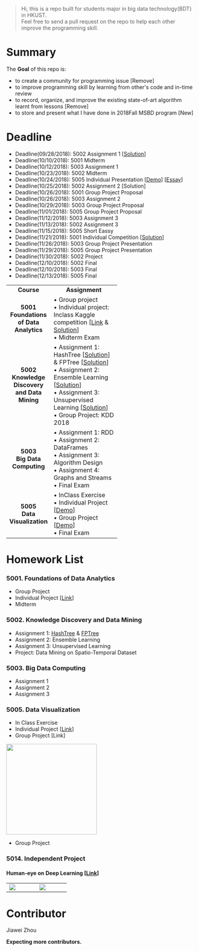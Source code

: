 >Hi, this is a repo built for students major in big data technology(BDT) in HKUST.  \
> Feel free to send a pull request on the repo to help each other improve the programming skill.

# Summary
The **Goal** of this repo is:
- to create a community for programming issue [Remove]
- to improve programming skill by learning from other's code and  in-time review
- to record, organize, and improve the existing state-of-art algorithm learnt from lessons [Remove]
- to store and present what I have done in 2018Fall MSBD program [New]

# Deadline
- Deadline(09/28/2018): 5002 Assignment 1 [[Solution](https://github.com/sysu-zjw/MSBD-2018Fall/tree/master/5002/A1/Q2)]
- Deadline(10/10/2018): 5001 Midterm 
- Deadline(10/12/2018): 5003 Assignment 1 
- Deadline(10/23/2018): 5002 Midterm 
- Deadline(10/24/2018): 5005 Individual Presentation [[Demo](https://sysu-zjw.github.io/5005TopVIS/)]  [[Essay](https://github.com/sysu-zjw/MSBD-2018Fall/blob/master/5005/Essay.md)]
- Deadline(10/25/2018): 5002 Assignment 2 [Solution]
- Deadline(10/26/2018): 5001 Group Project Proposal 
- Deadline(10/26/2018): 5003 Assignment 2 
- Deadline(10/29/2018): 5003 Group Project Proposal 
- Deadline(11/01/2018): 5005 Group Project Proposal 
- Deadline(11/12/2018): 5003 Assignment 3
- Deadline(11/13/2018): 5002 Assignment 3 
- Deadline(11/15/2018): 5005 Short Eassy
- Deadline(11/21/2018): 5001 Individual Competition [[Solution](https://i.imgflip.com/1dq5fk.jpg)]
- Deadline(11/26/2018): 5003 Group Project Presentation 
- Deadline(11/29/2018): 5005 Group Project Presentation 
- Deadline(11/30/2018): 5002 Project 
- Deadline(12/10/2018): 5002 Final 
- Deadline(12/10/2018): 5003 Final 
- Deadline(12/13/2018): 5005 Final 

<table border="0">
    <tbody>
        <tr>
            <td width="100" align="center"> <b> Course </b> </td>
            <td width="160" align="center"> <b> Assignment </b> </td>
        </tr>
        <tr>
            <td width="100" align="center" valign="center"> <b> 5001<br/> Foundations <br/> of Data Analytics </b>  </td>
            <td width="160" align="left" valign="top"> • Group project <br/>
                                                                                                 • Individual project: Inclass Kaggle competition
                                                                                                 [<a href="https://www.kaggle.com/t/d3175611b9594c4bb94a974e8ad664a5">Link</a>  &
                                                                                                 <a href="https://github.com/sysu-zjw/MSBD-2018Fall/tree/master/5001/kaggle"> Solution</a>]
                                                                                                 <br/>
                                                                                                 • Midterm Exam </td>
        </tr>
        <tr>
            <td width="100" align="center" valign="center"><b> 5002 <br/> Knowledge Discovery <br/>and Data Mining </b></td>
            <td > • Assignment 1:  HashTree [<a href="https://github.com/sysu-zjw/MSBD-2018Fall/tree/master/5002/A1/Q1">Solution</a>] 
                                                                            & FPTree  [<a href="https://github.com/sysu-zjw/MSBD-2018Fall/tree/master/5002/A1/Q2">Solution</a>] <br/>
                        • Assignment 2:  Ensemble Learning [<a href="https://github.com/sysu-zjw/MSBD-2018Fall/tree/master/5002/A2">Solution</a>]<br/>
                        • Assignment 3:  Unsupervised Learning [<a href="https://github.com/sysu-zjw/MSBD-2018Fall/tree/master/5002/A3">Solution</a>] <br/>
                        • Group Project:  KDD 2018 </td>
        </tr>
        <tr>
            <td align="center" valign="center"><b> 5003 <br/> Big Data Computing </b></td>
            <td > • Assignment 1: RDD<br/>
                        • Assignment 2: DataFrames <br/>
                        • Assignment 3: Algorithm Design <br/>
                        • Assignment 4: Graphs and Streams <br/>
                        • Final Exam </td>
        </tr>
        <tr>
            <td align="center" valign="center"><b> 5005 <br/> Data Visualization </b></td>
            <td >  • InClass Exercise<br/>
                        • Individual Project [<a href="https://sysu-zjw.github.io/5005TopVIS/">Demo</a>] <br/>
                        • Group Project     [<a href="https://sysu-zjw.github.io/5005pre/">Demo</a>] <br/>
                        • Final Exam</td>
        </tr>
    </tbody>
</table>


# Homework List
### 5001. Foundations of Data Analytics
- Group Project
- Individual Project [[Link](https://www.kaggle.com/t/d3175611b9594c4bb94a974e8ad664a5)] 
- Midterm

### 5002. Knowledge Discovery and Data Mining
- Assignment 1:  [HashTree](https://github.com/sysu-zjw/MSBD-2018Fall/tree/master/5002/A1/Q1) & [FPTree](https://github.com/sysu-zjw/Big-Data-Technology-Homework/tree/master/5002/A1/Q2)
- Assignment 2:  Ensemble Learning
- Assignment 3:  Unsupervised Learning
- Project:  Data Mining on Spatio-Temporal Dataset


### 5003. Big Data Computing
- Assignment 1
- Assignment 2
- Assignment 3

### 5005. Data Visualization
- In Class Exercise
- Individual Project [[Link](https://sysu-zjw.github.io/5005TopVIS/)]
- Group Project [Link]

[<img src="https://github.com/sysu-zjw/MSBD-2018Fall/blob/master/img/5005Pre.png" width="240">](https://sysu-zjw.github.io/5005TopVIS/)

- Group Project

### 5014. Independent Project
#### Human-eye on Deep Learning [[Link](https://github.com/sysu-zjw/XAI-Project)]
<table border=0 >
    <tbody>
        <tr>
            <td width="20%" > <img src="https://github.com/sysu-zjw/MSBD-2018Fall/blob/master/img/5014XAI_1.png"> </td>
            <td width="20%"> <img src="https://github.com/sysu-zjw/MSBD-2018Fall/blob/master/img/5014XAI_2.png"> </td>
        </tr>
    </tbody>
</table>


# Contributor
Jiawei Zhou

**Expecting more contributors.**

